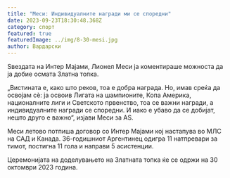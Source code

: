 ```yaml
---
title: "Меси: Индивидуалните награди ми се споредни"
date: 2023-09-23T18:30:48.368Z
category: спорт
featured: true
featuredImage: ../img/8-30-mesi.jpg
author: Вардарски
---
```

Ѕвездата на Интер Мајами, Лионел Меси ја коментираше можноста да ја добие осмата Златна топка.

„Вистината е, како што реков, тоа е добра награда. Но, имав среќа да освојам сè: ја освоив Лигата на шампионите, Копа Америка, националните лиги и Светското првенство, тоа се важни награди, а индивидуалните награди се споредни. И иако е убаво да се добијат, нешто друго е важно“, изјави Меси за AS.

Меси летово потпиша договор со Интер Мајами кој настапува во МЛС на САД и Канада. 36-годишниот Аргентинец одигра 11 натпревари за тимот, постигна 11 гола и направи 5 асистенции.

Церемонијата на доделувањето на Златната топка ќе се одржи на 30 октомври 2023 година.